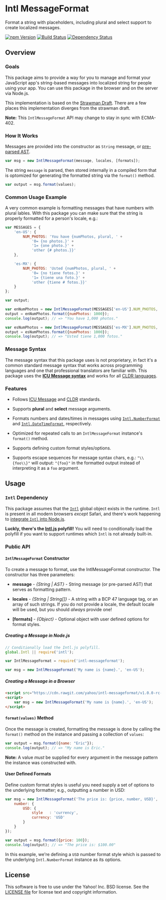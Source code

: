 Intl MessageFormat
==================

Format a string with placeholders, including plural and select support to create localized messages.

[![npm Version](https://img.shields.io/npm/v/intl-messageformat.svg?style=flat)][NPM]
[![Build Status](http://img.shields.io/travis/yahoo/intl-messageformat.svg?style=flat)][TRAVIS]
[![Dependency Status](https://img.shields.io/david/yahoo/intl-messageformat.svg?style=flat)][DAVID]

Overview
--------

### Goals

This package aims to provide a way for you to manage and format your JavaScript app's string-based messages into localized string for people using your app. You can use this package in the browser and on the server via Node.js.

This implementation is based on the [Strawman Draft][STRAWMAN]. There are a few places this implementation diverges from the strawman draft.

**Note:** This `IntlMessageFormat` API may change to stay in sync with ECMA-402.

### How It Works

Messages are provided into the constructor as `String` message, or [pre-parsed AST][PARSER].

```javascript
var msg = new IntlMessageFormat(message, locales, [formats]);
```

The string `message` is parsed, then stored internally in a compiled form that is optomized for generating the formatted string via the `format()` method.

```javascript
var output = msg.format(values);
```

### Common Usage Example

A very common example is formatting messages that have numbers with plural lables. With this package you can make sure that the string is properly formatted for a person's locale, e.g.:

```javascript
var MESSAGES = {
    'en-US': {
        NUM_PHOTOS: 'You have {numPhotos, plural, ' +
            '0= {no photos.}' +
            '1= {one photo.}' +
            'other {# photos.}}'
    },

    'es-MX': {
        NUM_PHOTOS: 'Usted {numPhotos, plural, ' +
            '0= {no tiene fotos.}' +
            '1= {tiene una foto.}' +
            'other {tiene # fotos.}}'
    }
};

var output;

var enNumPhotos = new IntlMessageFormat(MESSAGES['en-US'].NUM_PHOTOS, 'en-US');
output = enNumPhotos.format({numPhotos: 1000});
console.log(output); // => "You have 1,000 photos."

var esNumPhotos = new IntlMessageFormat(MESSAGES['es-MX'].NUM_PHOTOS, 'es-MX');
output = esNumPhotos.format({numPhotos: 1000});
console.log(output); // => "Usted tiene 1,000 fotos."
```

### Message Syntax

The message syntax that this package uses is not proprietary, in fact it's a common standard message syntax that works across programming languages and one that professional translators are familiar with. This package uses the **[ICU Message syntax][ICU]** and works for all [CLDR languages][CLDR].

### Features

* Follows [ICU Message][ICU] and [CLDR][CLDR] standards.

* Supports **plural** and **select** message arguments.

* Formats numbers and dates/times in messages using [`Intl.NumberFormat`][INTL-NF] and [`Intl.DateTimeFormat`][INTL-DTF], respectively.

* Optimized for repeated calls to an `IntlMessageFormat` instance's `format()` method.

* Supports defining custom format styles/options.

* Supports escape sequences for message syntax chars, e.g.: `"\\{foo\\}"` will output: `"{foo}"` in the formatted output instead of interpreting it as a `foo` argument.


Usage
-----

### `Intl` Dependency

This package assumes that the [`Intl`][INTL] global object exists in the runtime. `Intl` is present in all modern browsers _except_ Safari, and there's work happening to [integrate `Intl` into Node.js][NODE-INTL].

**Luckly, there's the [Intl.js][] polyfill!** You will need to conditionally load the polyfill if you want to support runtimes which `Intl` is not already built-in.

### Public API

#### `IntlMessageFormat` Constructor
To create a message to format, use the IntlMessageFormat constructor. The constructor has three parameters:

 - **message** - _{String | AST}_ - String message (or pre-parsed AST) that serves as formatting pattern.

 - **locales** - _{String | String[]}_ - A string with a BCP 47 language tag, or an array of such strings. If you do not provide a locale, the default locale will be used, but you should _always_ provide one!

 - **[formats]** - _{Object}_ - Optional object with user defined options for format styles.

##### Creating a Message in Node.js
```javascript
// Conditionally load the Intl.js polyfill.
global.Intl || require('intl');

var IntlMessageFormat = require('intl-messageformat');

var msg = new IntlMessageFormat('My name is {name}.', 'en-US');
```

##### Creating a Message in a Browser
```html
<script src="https://cdn.rawgit.com/yahoo/intl-messageformat/v1.0.0-rc-1/dist/intl-messageformat.min.js"></script>
<script>
    var msg = new IntlMessageFormat('My name is {name}.', 'en-US');
</script>
```

#### `format(values)` Method

Once the message is created, formatting the message is done by calling the `format()` method on the instance and passing a collection of `values`:

```javascript
var output = msg.format({name: "Eric"});
console.log(output); // => "My name is Eric."
```

**Note:** A value _must_ be supplied for every argument in the message pattern the instance was constructed with.

#### User Defined Formats

Define custom format styles is useful you need supply a set of options to the underlying formatter; e.g., outputting a number in USD:

```javascript
var msg = new IntlMessageFormat('The price is: {price, number, USD}', 'en-US', {
    number: {
        USD: {
            style   : 'currency',
            currency: 'USD'
        }
    }
});

var output = msg.format({price: 100});
console.log(output); // => "The price is: $100.00"
```

In this example, we're defining a `USD` number format style which is passed to the underlying `Intl.NumberFormat` instance as its options.


License
-------

This software is free to use under the Yahoo! Inc. BSD license.
See the [LICENSE file][LICENSE] for license text and copyright information.



[DAVID]: https://david-dm.org/yahoo/intl-messageformat
[TRAVIS]: https://travis-ci.org/yahoo/intl-messageformat
[NPM]: https://www.npmjs.org/package/intl-messageformat
[STRAWMAN]: http://wiki.ecmascript.org/doku.php?id=globalization:messageformatting
[PARSER]: https://github.com/yahoo/intl-messageformat-parser
[ICU]: http://userguide.icu-project.org/formatparse/messages
[CLDR]: http://cldr.unicode.org/
[INTL]: https://developer.mozilla.org/en-US/docs/Web/JavaScript/Reference/Global_Objects/Intl
[INTL-NF]: https://developer.mozilla.org/en-US/docs/Web/JavaScript/Reference/Global_Objects/NumberFormat
[INTL-DTF]: https://developer.mozilla.org/en-US/docs/Web/JavaScript/Reference/Global_Objects/DateTimeFormat
[NODE-INTL]: https://github.com/joyent/node/issues/6371
[Intl.js]: https://github.com/andyearnshaw/Intl.js
[LICENSE]: https://github.com/yahoo/intl-messageformat/blob/master/LICENSE
